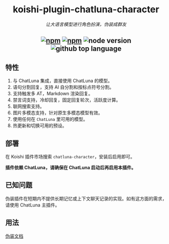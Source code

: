 <div align="center">

# koishi-plugin-chatluna-character

_让大语言模型进行角色扮演，伪装成群友_

## [![npm](https://img.shields.io/npm/v/koishi-plugin-chatluna-character)](https://www.npmjs.com/package/koishi-plugin-chatluna-character) [![npm](https://img.shields.io/npm/dm/koishi-plugin-chatluna-character)](https://www.npmjs.com/package/koishi-plugin-chatluna-character) ![node version](https://img.shields.io/badge/node-%3E=18-green) ![github top language](https://img.shields.io/github/languages/top/ChatLunaLab/chatluna-character?logo=github)

</div>

## 特性

1. 与 ChatLuna 集成，直接使用 ChatLuna 的模型。
2. 语句分割回复，支持 AI 自分割和按标点符号分割。
3. 支持触发多 AT，Markdown 渲染回复。
4. 禁言词支持，冷却回复，固定回复轮次，活跃度计算。
5. 联网搜索支持。
6. 图片多模态支持，针对原生多模态模型有效。
7. 使用任何在 `ChatLuna` 里可用的模型。
8. 热更新和切换可用的预设。

## 部署

在 Koishi 插件市场搜索 `chatluna-character`，安装后启用即可。

**插件依赖 ChatLuna，请确保在 ChatLuna 启动后再启用本插件。**

## 已知问题

伪装插件在短期内不提供长期记忆或上下文聊天记录的实现。如有这方面的需求，请使用 ChatLuna 主插件。

## 用法

[伪装文档](https://chatluna.chat/ecosystem/other/character.html)
